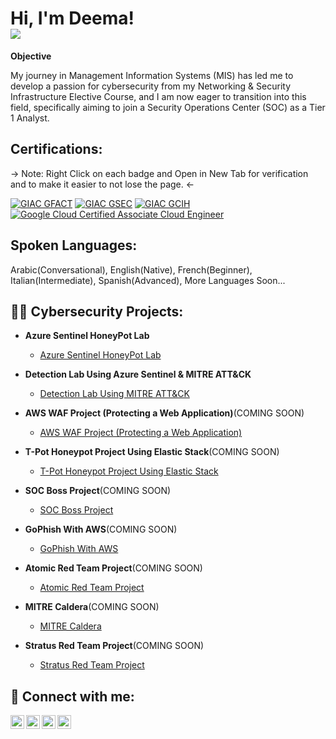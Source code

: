 <h1>Hi, I'm Deema! <br/><a href="https://linkedin.com/in/deemazaher"><img src="https://img.shields.io/badge/-LinkedIn-0072b1?&style=for-the-badge&logo=linkedin&logoColor=white" /></a></h1>
<b>Objective</b>

My journey in Management Information Systems (MIS) has led me to develop a passion for cybersecurity from my Networking & Security Infrastructure Elective Course, and I am now eager to transition into this field, specifically aiming to join a Security Operations Center (SOC) as a Tier 1 Analyst.
<h2><b>Certifications:</b></h2>
-> Note: Right Click on each badge and Open in New Tab for verification and to make it easier to not lose the page. <-

[![GIAC GFACT](https://img.shields.io/badge/GIAC%20GFACT-Validated-brightgreen)](https://www.credly.com/badges/754e97d8-722e-4883-b4da-cee971827587)
[![GIAC GSEC](https://img.shields.io/badge/GIAC%20GSEC-Validated-blue)](https://www.credly.com/badges/ac61a3a9-3a3c-4b84-8fbb-3abdcb588053)
[![GIAC GCIH](https://img.shields.io/badge/GIAC%20GCIH-Validated-red)](https://www.credly.com/badges/2f1ca424-0f51-406f-bf2c-17f031606428)
[![Google Cloud Certified Associate Cloud Engineer](https://img.shields.io/badge/Google%20Cloud%20Certified%20Associate%20Cloud%20Engineer-Validated-brightgreen)](https://google.accredible.com/f0004dc0-20b0-4c4b-b2bd-35d551b5d5dc)

<h2> Spoken Languages:</h2>
Arabic(Conversational), English(Native), French(Beginner), Italian(Intermediate), Spanish(Advanced), More Languages Soon...
<h2>👩‍💻 Cybersecurity Projects:</h2>

- <b>Azure Sentinel HoneyPot Lab</b>
  - [Azure Sentinel HoneyPot Lab](https://github.com/DeemaZaher/AzureSentinelHoneyPotLab)
  
- <b>Detection Lab Using Azure Sentinel & MITRE ATT&CK</b>
  - [Detection Lab Using MITRE ATT&CK](https://github.com/DeemaZaher/MITREATTACKDETECTIONAZURELAB)

- <b>AWS WAF Project (Protecting a Web Application)</b>(COMING SOON)
  - [AWS WAF Project (Protecting a Web Application)](https://github.com/DeemaZaher/Lab)

- <b>T-Pot Honeypot Project Using Elastic Stack</b>(COMING SOON)
  - [T-Pot Honeypot Project Using Elastic Stack](https://github.com/DeemaZaher)

- <b>SOC Boss Project</b>(COMING SOON)
  - [SOC Boss Project](https://github.com/DeemaZaher)

- <b>GoPhish With AWS</b>(COMING SOON)
  - [GoPhish With AWS](https://github.com/DeemaZaher)

- <b>Atomic Red Team Project</b>(COMING SOON)
  - [Atomic Red Team Project](https://github.com/DeemaZaher)

- <b>MITRE Caldera</b>(COMING SOON)
  - [MITRE Caldera](https://github.com/DeemaZaher)

- <b>Stratus Red Team Project</b>(COMING SOON)
  - [Stratus Red Team Project](https://github.com/DeemaZaher)

<h2> 🤳 Connect with me:</h2>

[<img align="left" alt="DeemaSecures | YouTube" width="22px" src="https://cdn.jsdelivr.net/npm/simple-icons@v3/icons/youtube.svg" />][youtube]
[<img align="left" alt="DeemaSecures | TikTok" width="22px" src="https://cdn.jsdelivr.net/npm/simple-icons@v3/icons/tiktok.svg" />][tiktok]
[<img align="left" alt="DeemaZaher | LinkedIn" width="22px" src="https://cdn.jsdelivr.net/npm/simple-icons@v3/icons/linkedin.svg" />][linkedin]
[<img align="left" alt="DeemaSecures | Instagram" width="22px" src="https://cdn.jsdelivr.net/npm/simple-icons@v3/icons/instagram.svg" />][instagram]

[tiktok]: https://tiktok.com/deemasecures
[youtube]: https://www.youtube.com/c/deemasecures
[instagram]: https://www.instagram.com/deemasecures/
[linkedin]: https://linkedin.com/in/deemazaher

<!--
**DeemaZaher/DeemaZaher** is a ✨ _special_ ✨ repository because its `README.md` (this file) appears on your GitHub profile.

Here are some ideas to get you started:

- 🔭 I’m currently working on ...
- 🌱 I’m currently learning ...
- 👯 I’m looking to collaborate on ...
- 🤔 I’m looking for help with ...
- 💬 Ask me about ...
- 📫 How to reach me: ...
- 😄 Pronouns: ...
- ⚡ Fun fact: ...
-->
